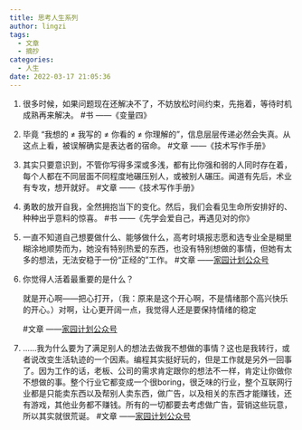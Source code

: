 ```yaml
---
title: 思考人生系列
author: lingzi
tags:
  - 文章
  - 摘抄
categories:
  - 人生
date: 2022-03-17 21:05:36
---
```


1. 很多时候，如果问题现在还解决不了，不妨放松时间约束，先拖着，等待时机成熟再来解决。 #书  ——《变量四》

2. 毕竟 “我想的 ≠ 我写的 ≠ 你看的 ≠ 你理解的”，信息层层传递必然会失真。从这点上看，被误解确实是表达者的宿命。 #文章  ——《技术写作手册》

3. 其实只要意识到，不管你写得多深或多浅，都有比你强和弱的人同时存在着，每个人都在不同层面不同程度地碾压别人，或被别人碾压。闻道有先后，术业有专攻，想开就好。 #文章  ——《技术写作手册》

4. 勇敢的放开自我，全然拥抱当下的变化。然后，我们会看见生命所安排好的、种种出乎意料的惊喜。 #书  ——《先学会爱自己，再遇见对的你》

5. 一直不知道自己想要做什么、能够做什么，高考时填报志愿和选专业全是糊里糊涂地顺势而为，她没有特别热爱的东西，也没有特别想做的事情，但她有太多的想法，无法安稳于一份“正经的”工作。 #文章  ——[家园计划公众号](https://mp.weixin.qq.com/s/lHe9sDnZpH4Wj0at2qGObA)

6. 你觉得人活着最重要的是什么？

    就是开心啊——把心打开，（我：原来是这个开心啊，不是情绪那个高兴快乐的开心。）对啊，让心更开阔一点，我觉得人还是要保持情绪的稳定

    #文章  ——[家园计划公众号](https://mp.weixin.qq.com/s/lHe9sDnZpH4Wj0at2qGObA)


7. ……我为什么要为了满足别人的想法去做我不想做的事情？这也是我转行，或者说改变生活轨迹的一个因素。编程其实挺好玩的，但是工作就是另外一回事了。因为工作的话，老板、公司的需求肯定跟你的想法不一样，肯定让你做你不想做的事。整个行业它都变成一个很boring，很乏味的行业，整个互联网行业都是只能卖东西以及帮别人卖东西，做广告，以及相关的东西才能赚钱，还有游戏，其他业务都不赚钱。所有的一切都要去考虑做广告，营销这些玩意，所以其实就很荒诞。 #文章  ——[家园计划公众号](https://mp.weixin.qq.com/s/gVcdDYzaFWDpE1vYJv2GIQ)



